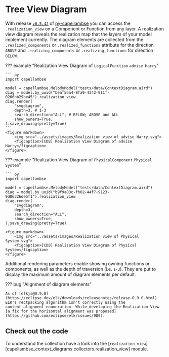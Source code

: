 <!--
 ~ SPDX-FileCopyrightText: 2022 Copyright DB InfraGO AG and the capellambse-context-diagrams contributors
 ~ SPDX-License-Identifier: Apache-2.0
 -->

<!--
 ~ SPDX-FileCopyrightText: 2022 Copyright DB Netz AG and the capellambse-context-diagrams contributors
 ~ SPDX-License-Identifier: Apache-2.0
 -->

# Tree View Diagram

With release
[`v0.5.42`](https://github.com/DSD-DBS/py-capellambse/releases/tag/v0.5.42) of
[py-capellambse](https://github.com/DSD-DBS/py-capellambse) you can access the
`.realization_view` on a Component or Function from any layer. A realization
view diagram reveals the realization map that the layers of your model
implement currently. The diagram elements are collected from the
`.realized_components` or `.realized_functions` attribute for the direction
`ABOVE` and `.realizing_components` or `.realizing_functions` for direction
`BELOW`.

??? example "Realization View Diagram of `LogicalFunction` `advise Harry`"

    ``` py
    import capellambse

    model = capellambse.MelodyModel("tests/data/ContextDiagram.aird")
    diag = model.by_uuid("beaf5ba4-8fa9-4342-911f-0266bb29be45").realization_view
    diag.render(
        "svgdiagram",
        depth=3, # 1-3
        search_direction="ALL", # BELOW; ABOVE and ALL
        show_owners=True,
    ).save_drawing(pretty=True)
    ```
    <figure markdown>
        <img src="../assets/images/Realization view of advise Harry.svg">
        <figcaption>[CDB] Realization View Diagram of advise Harry</figcaption>
    </figure>

??? example "Realization View Diagram of `PhysicalComponent` `Physical System`"

    ``` py
    import capellambse

    model = capellambse.MelodyModel("tests/data/ContextDiagram.aird")
    diag = model.by_uuid("b9f9a83c-fb02-44f7-9123-9d86326de5f1").realization_view
    diag.render(
        "svgdiagram",
        depth=3,
        search_direction="ALL",
        show_owners=True,
    ).save_drawing(pretty=True)
    ```
    <figure markdown>
        <img src="../assets/images/Realization view of Physical System.svg">
        <figcaption>[CDB] Realization View Diagram of Physical System</figcaption>
    </figure>

Additional rendering parameters enable showing owning functions or components,
as well as the depth of traversion (i.e. `1`-`3`). They are put to display the
maximum amount of diagram elements per default.

??? bug "Alignment of diagram elements"

    As of [elkjs@0.9.0](https://eclipse.dev/elk/downloads/releasenotes/release-0.9.0.html) ELK's rectpacking algorithm isn't correctly using the
    content alignment enumeration. While developing the Realization View
    [a fix for the horizontal alignment was proposed](https://github.com/eclipse/elk/issues/989).

## Check out the code

To understand the collection have a look into the
[`realization_view`][capellambse_context_diagrams.collectors.realization_view]
module.
